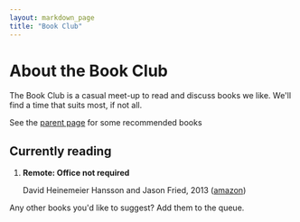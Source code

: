 ```yaml
---
layout: markdown_page
title: "Book Club"
---
```


# About the Book Club

The Book Club is a casual meet-up to read and discuss books we like. We'll find a time that suits most, if not all. 

See the [parent page](/) for some recommended books

## Currently reading

1.  **Remote: Office not required**

    David Heinemeier Hansson and Jason Fried, 2013 ([amazon](http://www.amazon.co.uk/Remote-Required-David-Heinemeier-Hansson/dp/0091954673))

Any other books you'd like to suggest? Add them to the queue. 
